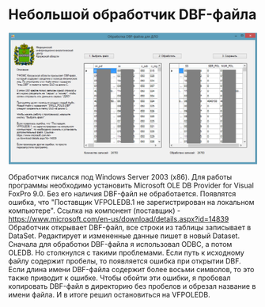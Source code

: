 # Небольшой обработчик DBF-файла
![Image alt](https://github.com/valerymamontov/screenshots/blob/master/EditDBF.png)

Обработчик писался под Windows Server 2003 (x86).
Для работы программы необходимо установить Microsoft OLE DB Provider for Visual FoxPro 9.0.
Без его наличия DBF-файл не обработается. Появлятся ошибка, что "Поставщик VFPOLEDB.1 не зарегистрирован на локальном компьютере".
Ссылка на компонент (поставщик) - https://www.microsoft.com/en-us/download/details.aspx?id=14839
Обработчик открывает DBF-файл, все строки из таблицы записывает в DataSet. Редактирует и измененные данные пишет в новый Dataset.
Сначала для обработки DBF-файла я использовал ODBC, а потом OLEDB.
Но столкнулся с такими проблемами. Если путь к исходному файлу содержит пробелы, то появляется ошибка при открытии DBF.
Если длина имени DBF-файла содержит более восьми символов, то это также приводит к ошибке.
Чтобы обойти эти ошибки, я пробовал копировать DBF-файл в директорию без пробелов и обрезал название в имени файла.
И в итоге решил остановиться на VFPOLEDB.
